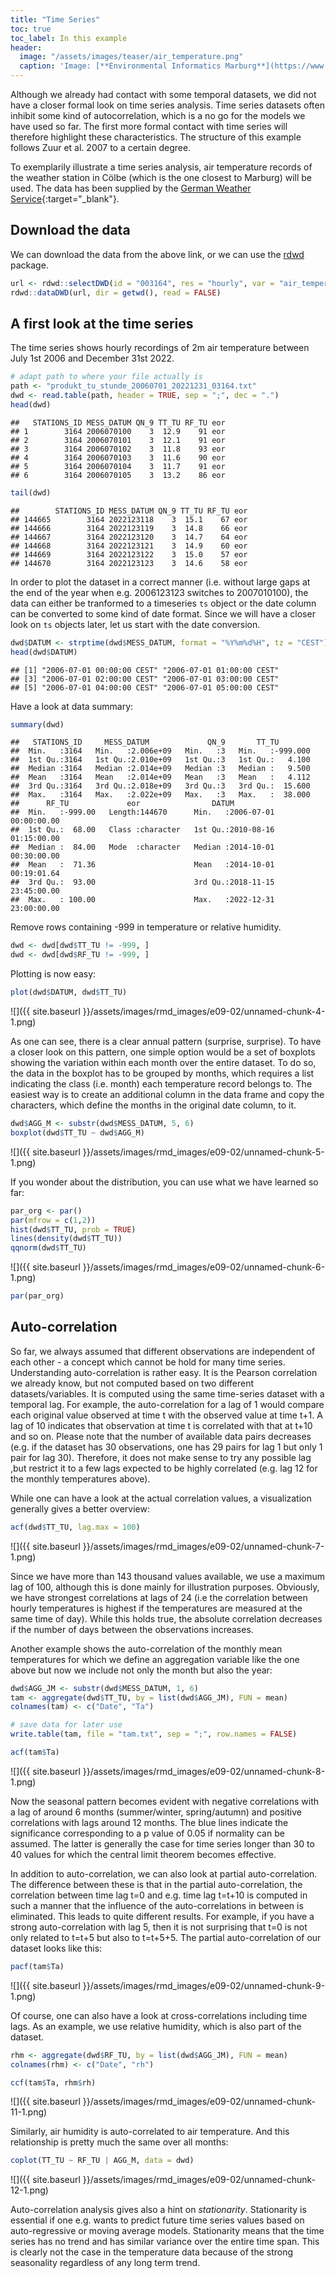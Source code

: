 ```yaml
---
title: "Time Series"
toc: true
toc_label: In this example
header:
  image: "/assets/images/teaser/air_temperature.png"
  caption: 'Image: [**Environmental Informatics Marburg**](https://www.uni-marburg.de/en/fb19/disciplines/physisch/environmentalinformatics)'
---
```



Although we already had contact with some temporal datasets, we did not have a closer formal look on time series analysis.
Time series datasets often inhibit some kind of autocorrelation, which is a no go for the models we have used so far.
The first more formal contact with time series will therefore highlight these characteristics. The structure of this example follows Zuur et al. 2007 to a certain degree.

To exemplarily illustrate a time series analysis, air temperature records of the weather station in Cölbe (which is the one closest to Marburg) will be used.
The data has been supplied by the [German Weather Service](https://opendata.dwd.de/climate_environment/CDC/observations_germany){:target="_blank"}.

## Download the data
We can download the data from the above link, or we can use the [rdwd](https://cran.r-project.org/web/packages/rdwd/index.html) package.

```r
url <- rdwd::selectDWD(id = "003164", res = "hourly", var = "air_temperature", per = "historical")
rdwd::dataDWD(url, dir = getwd(), read = FALSE)
```

## A first look at the time series
The time series shows hourly recordings of 2m air temperature between July 1st 2006 and December 31st 2022.

```r
# adapt path to where your file actually is
path <- "produkt_tu_stunde_20060701_20221231_03164.txt"
dwd <- read.table(path, header = TRUE, sep = ";", dec = ".")
head(dwd)
```

```
##   STATIONS_ID MESS_DATUM QN_9 TT_TU RF_TU eor
## 1        3164 2006070100    3  12.9    91 eor
## 2        3164 2006070101    3  12.1    91 eor
## 3        3164 2006070102    3  11.8    93 eor
## 4        3164 2006070103    3  11.6    90 eor
## 5        3164 2006070104    3  11.7    91 eor
## 6        3164 2006070105    3  13.2    86 eor
```

```r
tail(dwd)
```

```
##        STATIONS_ID MESS_DATUM QN_9 TT_TU RF_TU eor
## 144665        3164 2022123118    3  15.1    67 eor
## 144666        3164 2022123119    3  14.8    66 eor
## 144667        3164 2022123120    3  14.7    64 eor
## 144668        3164 2022123121    3  14.9    60 eor
## 144669        3164 2022123122    3  15.0    57 eor
## 144670        3164 2022123123    3  14.6    58 eor
```

In order to plot the dataset in a correct manner (i.e. without large gaps at the end of the year when e.g. 2006123123 switches to 2007010100),
the data can either be tranformed to a timeseries ``ts`` object or the date column can be converted to some kind of date format.
Since we will have a closer look on ``ts`` objects later, let us start with the date conversion.

```r
dwd$DATUM <- strptime(dwd$MESS_DATUM, format = "%Y%m%d%H", tz = "CEST")
head(dwd$DATUM)
```

```
## [1] "2006-07-01 00:00:00 CEST" "2006-07-01 01:00:00 CEST"
## [3] "2006-07-01 02:00:00 CEST" "2006-07-01 03:00:00 CEST"
## [5] "2006-07-01 04:00:00 CEST" "2006-07-01 05:00:00 CEST"
```

Have a look at data summary:

```r
summary(dwd)
```

```
##   STATIONS_ID     MESS_DATUM             QN_9       TT_TU         
##  Min.   :3164   Min.   :2.006e+09   Min.   :3   Min.   :-999.000  
##  1st Qu.:3164   1st Qu.:2.010e+09   1st Qu.:3   1st Qu.:   4.100  
##  Median :3164   Median :2.014e+09   Median :3   Median :   9.500  
##  Mean   :3164   Mean   :2.014e+09   Mean   :3   Mean   :   4.112  
##  3rd Qu.:3164   3rd Qu.:2.018e+09   3rd Qu.:3   3rd Qu.:  15.600  
##  Max.   :3164   Max.   :2.022e+09   Max.   :3   Max.   :  38.000  
##      RF_TU             eor                DATUM                       
##  Min.   :-999.00   Length:144670      Min.   :2006-07-01 00:00:00.00  
##  1st Qu.:  68.00   Class :character   1st Qu.:2010-08-16 01:15:00.00  
##  Median :  84.00   Mode  :character   Median :2014-10-01 00:30:00.00  
##  Mean   :  71.36                      Mean   :2014-10-01 00:19:01.64  
##  3rd Qu.:  93.00                      3rd Qu.:2018-11-15 23:45:00.00  
##  Max.   : 100.00                      Max.   :2022-12-31 23:00:00.00
```

Remove rows containing -999 in temperature or relative humidity.

```r
dwd <- dwd[dwd$TT_TU != -999, ]
dwd <- dwd[dwd$RF_TU != -999, ]
```

Plotting is now easy:

```r
plot(dwd$DATUM, dwd$TT_TU)
```

![]({{ site.baseurl }}/assets/images/rmd_images/e09-02/unnamed-chunk-4-1.png)<!-- -->

As one can see, there is a clear annual pattern (surprise, surprise).
To have a closer look on this pattern, one simple option would be a set of boxplots showing the variation within each month over the entire dataset.
To do so, the data in the boxplot has to be grouped by months, which requires a list indicating the class (i.e. month) each temperature record belongs to.
The easiest way is to create an additional column in the data frame and copy the characters, which define the months in the original date column, to it.

```r
dwd$AGG_M <- substr(dwd$MESS_DATUM, 5, 6)
boxplot(dwd$TT_TU ~ dwd$AGG_M)
```

![]({{ site.baseurl }}/assets/images/rmd_images/e09-02/unnamed-chunk-5-1.png)<!-- -->

If you wonder about the distribution, you can use what we have learned so far:

```r
par_org <- par()
par(mfrow = c(1,2))
hist(dwd$TT_TU, prob = TRUE)
lines(density(dwd$TT_TU))
qqnorm(dwd$TT_TU)
```

![]({{ site.baseurl }}/assets/images/rmd_images/e09-02/unnamed-chunk-6-1.png)<!-- -->

```r
par(par_org)
```

## Auto-correlation
So far, we always assumed that different observations are independent of each other - a concept which cannot be hold for many time series.
Understanding auto-correlation is rather easy.
It is the Pearson correlation we already know, but not computed based on two different datasets/variables. It is computed using the same time-series dataset with a temporal lag.
For example, the auto-correlation for a lag of 1 would compare each original value observed at time t with the observed value at time t+1.
A lag of 10 indicates that observation at time t is correlated with that at t+10 and so on.
Please note that the number of available data pairs decreases (e.g. if the dataset has 30 observations, one has 29 pairs for lag 1 but only 1 pair for lag 30).
Therefore, it does not make sense to try any possible lag ,but restrict it to a few lags expected to be highly correlated (e.g. lag 12 for the monthly temperatures above).

While one can have a look at the actual correlation values, a visualization generally gives a better overview:

```r
acf(dwd$TT_TU, lag.max = 100)
```

![]({{ site.baseurl }}/assets/images/rmd_images/e09-02/unnamed-chunk-7-1.png)<!-- -->

Since we have more than 143 thousand values available, we use a maximum lag of 100, although this is done mainly for illustration purposes.
Obviously, we have strongest correlations at lags of 24 (i.e the correlation between hourly temperatures is highest if the temperatures are measured at the same time of day).
While this holds true, the absolute correlation decreases if the number of days between the observations increases.

Another example shows the auto-correlation of the monthly mean temperatures for which we define an aggregation variable like the one above but now we include not only the month but also the year:

```r
dwd$AGG_JM <- substr(dwd$MESS_DATUM, 1, 6)
tam <- aggregate(dwd$TT_TU, by = list(dwd$AGG_JM), FUN = mean)
colnames(tam) <- c("Date", "Ta")

# save data for later use
write.table(tam, file = "tam.txt", sep = ";", row.names = FALSE)

acf(tam$Ta)
```

![]({{ site.baseurl }}/assets/images/rmd_images/e09-02/unnamed-chunk-8-1.png)<!-- -->

Now the seasonal pattern becomes evident with negative correlations with a lag of around 6 months (summer/winter, spring/autumn) and positive correlations with lags around 12 months.
The blue lines indicate the significance corresponding to a p value of 0.05 if normality can be assumed.
The latter is generally the case for time series longer than 30 to 40 values for which the central limit theorem becomes effective.

In addition to auto-correlation, we can also look at partial auto-correlation.
The difference between these is that in the partial auto-correlation, the correlation between time lag t=0 and e.g. time lag t=t+10 is computed in such a manner that the influence of the auto-correlations in between is eliminated.
This leads to quite different results.
For example, if you have a strong auto-correlation with lag 5, then it is not surprising that t=0 is not only related to t=t+5 but also to t=t+5+5.
The partial auto-correlation of our dataset looks like this:

```r
pacf(tam$Ta)
```

![]({{ site.baseurl }}/assets/images/rmd_images/e09-02/unnamed-chunk-9-1.png)<!-- -->


<!--
One can also use test statistics like a Box-Pierce or Ljung-Box test:

```r
Box.test(tam$Ta, lag = 10, type = "Box-Pierce")
```

```
##
## 	Box-Pierce test
##
## data:  tam$Ta
## X-squared = 378.96, df = 10, p-value < 2.2e-16
```

```r
Box.test(tam$Ta, lag = 10, type = "Ljung-Box")
```

```
##
## 	Box-Ljung test
##
## data:  tam$Ta
## X-squared = 403.41, df = 10, p-value < 2.2e-16
```

Both tests add up the correlation coefficients until the given lag and compare them to a theoretical distribution.
-->


Of course, one can also have a look at cross-correlations including time lags.
As an example, we use relative humidity, which is also part of the dataset.

```r
rhm <- aggregate(dwd$RF_TU, by = list(dwd$AGG_JM), FUN = mean)
colnames(rhm) <- c("Date", "rh")

ccf(tam$Ta, rhm$rh)
```

![]({{ site.baseurl }}/assets/images/rmd_images/e09-02/unnamed-chunk-11-1.png)<!-- -->

Similarly, air humidity is auto-correlated to air temperature.
And this relationship is pretty much the same over all months:

```r
coplot(TT_TU ~ RF_TU | AGG_M, data = dwd)
```

![]({{ site.baseurl }}/assets/images/rmd_images/e09-02/unnamed-chunk-12-1.png)<!-- -->

Auto-correlation analysis gives also a hint on _stationarity_. Stationarity is essential if one e.g. wants to predict future time series values based on auto-regressive or moving average models.
Stationarity means that the time series has no trend and has similar variance over the entire time span.
This is clearly not the case in the temperature data because of the strong seasonality regardless of any long term trend.

